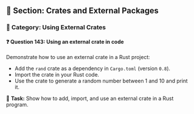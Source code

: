 ## 📘 Section: Crates and External Packages  
### 🔹 Category: Using External Crates  
#### ❓ Question 143: Using an external crate in code

Demonstrate how to use an external crate in a Rust project:

- Add the `rand` crate as a dependency in `Cargo.toml` (version `0.8`).
- Import the crate in your Rust code.
- Use the crate to generate a random number between 1 and 10 and print it.

🔧 **Task:** Show how to add, import, and use an external crate in a Rust program.

